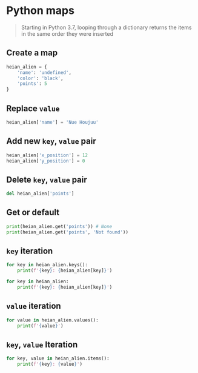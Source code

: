 # Python maps

> Starting in Python 3.7, looping through a dictionary returns the items in the same order they were inserted

## Create a map

```python
heian_alien = {
    'name': 'undefined',
    'color': 'black',
    'points': 5
}
```

## Replace `value`

```python
heian_alien['name'] = 'Nue Houjuu'
```

## Add new `key`, `value` pair

```python
heian_alien['x_position'] = 12
heian_alien['y_position'] = 0
```

## Delete `key`, `value` pair

```python
del heian_alien['points']
```

## Get or default

```python
print(heian_alien.get('points')) # None
print(heian_alien.get('points', 'Not found'))
```

## `key` iteration

```python
for key in heian_alien.keys():
    print(f'{key}: {heian_alien[key]}')

for key in heian_alien:
    print(f'{key}: {heian_alien[key]}')
```

## `value` iteration

```python
for value in heian_alien.values():
    print(f'{value}')
```

## `key`, `value` Iteration

```python
for key, value in heian_alien.items():
    print(f'{key}: {value}')
```
